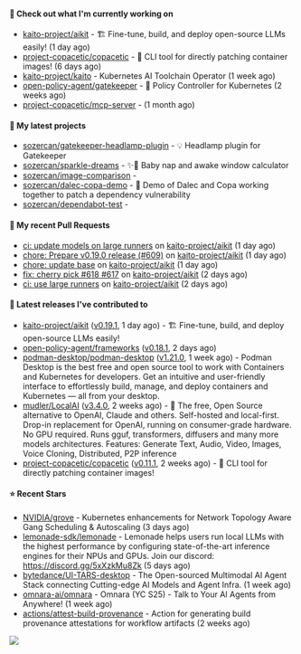 #### 👷 Check out what I'm currently working on

- [kaito-project/aikit](https://github.com/kaito-project/aikit) - 🏗️ Fine-tune, build, and deploy open-source LLMs easily! (1 day ago)
- [project-copacetic/copacetic](https://github.com/project-copacetic/copacetic) - 🧵 CLI tool for directly patching container images! (6 days ago)
- [kaito-project/kaito](https://github.com/kaito-project/kaito) - Kubernetes AI Toolchain Operator (1 week ago)
- [open-policy-agent/gatekeeper](https://github.com/open-policy-agent/gatekeeper) - 🐊 Policy Controller for Kubernetes (2 weeks ago)
- [project-copacetic/mcp-server](https://github.com/project-copacetic/mcp-server) -  (1 month ago)

#### 🌱 My latest projects

- [sozercan/gatekeeper-headlamp-plugin](https://github.com/sozercan/gatekeeper-headlamp-plugin) - 💡 Headlamp plugin for Gatekeeper
- [sozercan/sparkle-dreams](https://github.com/sozercan/sparkle-dreams) - ✨🌙 Baby nap and awake window calculator
- [sozercan/image-comparison](https://github.com/sozercan/image-comparison) - 
- [sozercan/dalec-copa-demo](https://github.com/sozercan/dalec-copa-demo) - 🤝 Demo of Dalec and Copa working together to patch a dependency vulnerability
- [sozercan/dependabot-test](https://github.com/sozercan/dependabot-test) - 

#### 🔨 My recent Pull Requests

- [ci: update models on large runners](https://github.com/kaito-project/aikit/pull/626) on [kaito-project/aikit](https://github.com/kaito-project/aikit) (1 day ago)
- [chore: Prepare v0.19.0 release (#609)](https://github.com/kaito-project/aikit/pull/624) on [kaito-project/aikit](https://github.com/kaito-project/aikit) (1 day ago)
- [chore: update base](https://github.com/kaito-project/aikit/pull/622) on [kaito-project/aikit](https://github.com/kaito-project/aikit) (1 day ago)
- [fix: cherry pick #618 #617](https://github.com/kaito-project/aikit/pull/620) on [kaito-project/aikit](https://github.com/kaito-project/aikit) (2 days ago)
- [ci: use large runners](https://github.com/kaito-project/aikit/pull/619) on [kaito-project/aikit](https://github.com/kaito-project/aikit) (2 days ago)

#### 🚀 Latest releases I've contributed to

- [kaito-project/aikit](https://github.com/kaito-project/aikit) ([v0.19.1](https://github.com/kaito-project/aikit/releases/tag/v0.19.1), 1 day ago) - 🏗️ Fine-tune, build, and deploy open-source LLMs easily!
- [open-policy-agent/frameworks](https://github.com/open-policy-agent/frameworks) ([v0.18.1](https://github.com/open-policy-agent/frameworks/releases/tag/v0.18.1), 2 days ago)
- [podman-desktop/podman-desktop](https://github.com/podman-desktop/podman-desktop) ([v1.21.0](https://github.com/podman-desktop/podman-desktop/releases/tag/v1.21.0), 1 week ago) - Podman Desktop is the best free and open source tool to work with Containers and Kubernetes for developers. Get an intuitive and user-friendly interface to effortlessly build, manage, and deploy containers and Kubernetes — all from your desktop.
- [mudler/LocalAI](https://github.com/mudler/LocalAI) ([v3.4.0](https://github.com/mudler/LocalAI/releases/tag/v3.4.0), 2 weeks ago) - :robot: The free, Open Source alternative to OpenAI, Claude and others. Self-hosted and local-first. Drop-in replacement for OpenAI,  running on consumer-grade hardware. No GPU required. Runs gguf, transformers, diffusers and many more models architectures. Features: Generate Text, Audio, Video, Images, Voice Cloning, Distributed, P2P inference
- [project-copacetic/copacetic](https://github.com/project-copacetic/copacetic) ([v0.11.1](https://github.com/project-copacetic/copacetic/releases/tag/v0.11.1), 2 weeks ago) - 🧵 CLI tool for directly patching container images!

#### ⭐ Recent Stars

- [NVIDIA/grove](https://github.com/NVIDIA/grove) - Kubernetes enhancements for Network Topology Aware Gang Scheduling &amp; Autoscaling (3 days ago)
- [lemonade-sdk/lemonade](https://github.com/lemonade-sdk/lemonade) - Lemonade helps users run local LLMs with the highest performance by configuring state-of-the-art inference engines for their NPUs and GPUs. Join our discord: https://discord.gg/5xXzkMu8Zk (5 days ago)
- [bytedance/UI-TARS-desktop](https://github.com/bytedance/UI-TARS-desktop) - The Open-sourced Multimodal AI Agent Stack connecting Cutting-edge AI Models and Agent Infra. (1 week ago)
- [omnara-ai/omnara](https://github.com/omnara-ai/omnara) - Omnara (YC S25) - Talk to Your AI Agents from Anywhere! (1 week ago)
- [actions/attest-build-provenance](https://github.com/actions/attest-build-provenance) - Action for generating build provenance attestations for workflow artifacts (2 weeks ago)

![](https://github-readme-stats.vercel.app/api?username=sozercan&theme=vision-friendly-dark&hide_border=false&include_all_commits=true&count_private=true)
